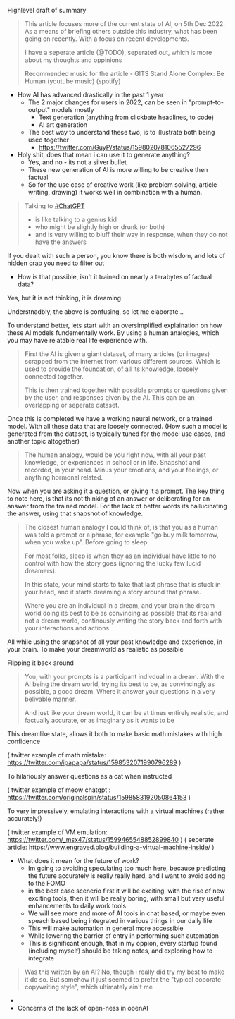 
Highlevel draft of summary

> This article focuses more of the current state of AI, on 5th Dec 2022. As a means of briefing others outside this industry, what has been going on recently. With a focus on recent developments.
> 
> I have a seperate article (@TODO), seperated out, which is more about my thoughts and oppinions
> 
> Recommended music for the article - GITS Stand Alone Complex: Be Human
> (youtube music) (spotify)



- How AI has advanced drastically in the past 1 year
	- The 2 major changes for users in 2022, can be seen in "prompt-to-output" models mostly
		- Text generation (anything from clickbate headlines, to code) 
		- AI art generation
	- The best way to understand these two, is to illustrate both being used together
		- https://twitter.com/GuyP/status/1598020781065527296
- Holy shit, does that mean i can use it to generate anything?
	- Yes, and no - its not a silver bullet
	- These new generation of AI is more willing to be creative then factual
	- So for the use case of creative work (like problem solving, article writing, drawing) it works well in combination with a human.

> Talking to [#ChatGPT](https://twitter.com/hashtag/ChatGPT?src=hashtag_click) 
> - is like talking to a genius kid
> - who might be slightly high or drunk (or both) 
> - and is very willing to bluff their way in response, when they do not have the answers 
>   
  If you dealt with such a person, you know there is both wisdom, and lots of hidden crap you need to filter out

- How is that possible, isn't it trained on nearly a terabytes of factual data?

Yes, but it is not thinking, it is dreaming.

Understnadbly, the above is confusing, so let me elaborate...

To understand better, lets start with an oversimplified explaination on how these AI models fundementally work. By using a human analogies, which you may have relatable real life experience with.

> First the AI is given a giant dataset, of many articles (or images) scrapped from the internet from various different sources. Which is used to provide the foundation, of all its knowledge, loosely connected together. 
> 
> This is then trained together with possible prompts or questions given by the user, and responses given by the AI. This can be an overlapping or seperate dataset.

Once this is completed we have a working neural network, or a trained model. With all these data that are loosely connected. (How such a model is generated from the dataset, is typically tuned for the model use cases, and another topic altogether)

> The human analogy, would be you right now, with all your past knowledge, or experiences in school or in life. Snapshot and recorded, in your head. Minus your emotions, and your feelings, or anything hormonal related.

Now when you are asking it a question, or giving it a prompt. The key thing to note here, is that its not thinking of an answer or deliberating for an answer from the trained model. For the lack of better words its hallucinating the answer, using that snapshot of knowledge.

> The closest human analogy I could think of, is that you as a human was told a prompt or a phrase, for example "go buy milk tomorrow, when you wake up". Before going to sleep.
> 
> For most folks, sleep is when they as an individual have little to no control with how the story goes (ignoring the lucky few lucid dreamers). 
> 
> In this state, your mind starts to take that last phrase that is stuck in your head, and it starts dreaming a story around that phrase.
> 
> Where you are an individual in a dream, and your brain the dream world doing its best to be as convincing as possible that its real and not a dream world, continously writing the story back and forth with your interactions and actions.
> 
  All while using the snapshot of all your past knowledge and experience, in your brain. To make your dreamworld as realistic as possible

Flipping it back around

> You, with your prompts is a participant indivdual in a dream.
> With the AI being the dream world, trying its best to be, as convincingly as possible, a good dream. Where it answer your questions in a very belivable manner.
> 
> And just like your dream world, it can be at times entirely realistic, and factually accurate, or as imaginary as it wants to be

This dreamlike state, allows it both to make basic math mistakes with high confidence

( twitter example of math mistake: https://twitter.com/ipapapa/status/1598532071990796289 )

To hilariously answer questions as a cat when instructed

( twitter example of meow chatgpt : https://twitter.com/originalspin/status/1598583192050864153 )

To very impressively, emulating interactions with a virtual machines (rather accurately!)

( twitter example of VM emulation: https://twitter.com/_msx47/status/1599465548852899840 )
( seperate article: https://www.engraved.blog/building-a-virtual-machine-inside/ )


- What does it mean for the future of work?
	- Im going to avoiding speculating too much here, because predicting the future accurately is really really hard, and I want to avoid adding to the FOMO
	- in the best case scenerio first it will be exciting, with the rise of new exciting tools, then it will be really boring, with small but very useful enhancements to daily work tools.
	- We will see more and more of AI tools in chat based, or maybe even speach based being integrated in various things in our daily life
	- This will make automation in general more accessible
	- While lowering the barrier of entry in performing such automation
	- This is significant enough, that in my oppion, every startup found (including myself) should be taking notes, and exploring how to integrate 

> Was this written by an AI?
> No, though i really did try my best to make it do so. But somehow it just seemed to prefer the "typical coporate copywriting style", which ultimately ain't me













- 
- Concerns of the lack of open-ness in openAI
